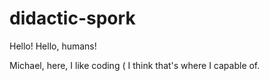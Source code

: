 # didactic-spork
Hello!
Hello, humans!

Michael, here, I like coding ( I think that's where I capable of.
